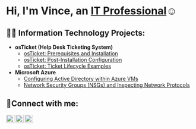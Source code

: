 <h1>Hi, I'm Vince, an <a href="https://linkedin.com/in/Vince">IT Professional</a>☺</h1>

<h2>👨‍💻 Information Technology Projects:</h2>

- <b>osTicket (Help Desk Ticketing System)</b>
  - [osTicket: Prerequisites and Installation](https://github.com/vincentgonzalez123/osticket-prereqs)
  - [osTicket: Post-Installation Configuration](https://github.com/vincentgonzalez123/post-install-config)
  - [osTicket: Ticket Lifecycle Examples](https://github.com/vincentgonzalez123/ticket-lifecycle)
- <b>Microsoft Azure</b>
  - [Configuring Active Directory within Azure VMs](https://github.com/vincentgonzalez123/configure-ad)
  - [Network Security Groups (NSGs) and Inspecting Network Protocols](https://github.com/vincentgonzalez123/azure-network-protocols)

<h2>🤳Connect with me:</h2>

[<img align="left" alt="Vince | Twitter" width="22px" src="https://cdn.jsdelivr.net/npm/simple-icons@v3/icons/twitter.svg" />][twitter]
[<img align="left" alt="Vince | LinkedIn" width="22px" src="https://cdn.jsdelivr.net/npm/simple-icons@v3/icons/linkedin.svg" />][linkedin]
[<img align="left" alt="Vince | Instagram" width="22px" src="https://cdn.jsdelivr.net/npm/simple-icons@v3/icons/instagram.svg" />][instagram]

[twitter]: https://twitter.com/Josh
[instagram]: https://www.instagram.com/Josh
[linkedin]: https://linkedin.com/in/Josh
